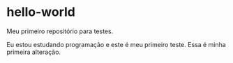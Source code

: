 # hello-world
Meu primeiro repositório para testes.

Eu estou estudando programação e este é meu primeiro teste.
Essa é minha primeira alteração.
